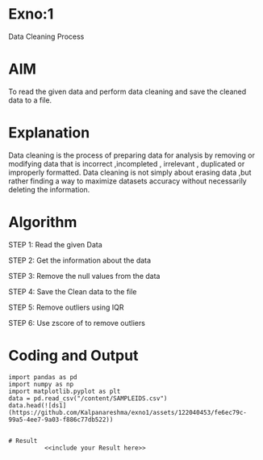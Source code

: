 # Exno:1
Data Cleaning Process

# AIM
To read the given data and perform data cleaning and save the cleaned data to a file.

# Explanation
Data cleaning is the process of preparing data for analysis by removing or modifying data that is incorrect ,incompleted , irrelevant , duplicated or improperly formatted. Data cleaning is not simply about erasing data ,but rather finding a way to maximize datasets accuracy without necessarily deleting the information.

# Algorithm
STEP 1: Read the given Data

STEP 2: Get the information about the data

STEP 3: Remove the null values from the data

STEP 4: Save the Clean data to the file

STEP 5: Remove outliers using IQR

STEP 6: Use zscore of to remove outliers

# Coding and Output
```
import pandas as pd
import numpy as np
import matplotlib.pyplot as plt
data = pd.read_csv("/content/SAMPLEIDS.csv")
data.head(![ds1](https://github.com/Kalpanareshma/exno1/assets/122040453/fe6ec79c-99a5-4ee7-9a03-f886c77db522))


# Result
          <<include your Result here>>
